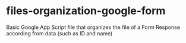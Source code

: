# files-organization-google-form
Basic Google App Script file that organizes the file of a Form Response according from data (such as ID and name) 
